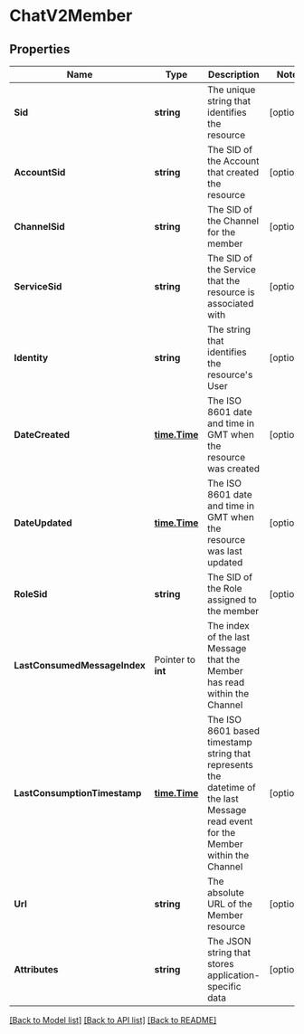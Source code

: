 # ChatV2Member

## Properties

Name | Type | Description | Notes
------------ | ------------- | ------------- | -------------
**Sid** | **string** | The unique string that identifies the resource |[optional] 
**AccountSid** | **string** | The SID of the Account that created the resource |[optional] 
**ChannelSid** | **string** | The SID of the Channel for the member |[optional] 
**ServiceSid** | **string** | The SID of the Service that the resource is associated with |[optional] 
**Identity** | **string** | The string that identifies the resource's User |[optional] 
**DateCreated** | [**time.Time**](time.Time.md) | The ISO 8601 date and time in GMT when the resource was created |[optional] 
**DateUpdated** | [**time.Time**](time.Time.md) | The ISO 8601 date and time in GMT when the resource was last updated |[optional] 
**RoleSid** | **string** | The SID of the Role assigned to the member |[optional] 
**LastConsumedMessageIndex** | Pointer to **int** | The index of the last Message that the Member has read within the Channel |
**LastConsumptionTimestamp** | [**time.Time**](time.Time.md) | The ISO 8601 based timestamp string that represents the datetime of the last Message read event for the Member within the Channel |[optional] 
**Url** | **string** | The absolute URL of the Member resource |[optional] 
**Attributes** | **string** | The JSON string that stores application-specific data |[optional] 

[[Back to Model list]](../README.md#documentation-for-models) [[Back to API list]](../README.md#documentation-for-api-endpoints) [[Back to README]](../README.md)


